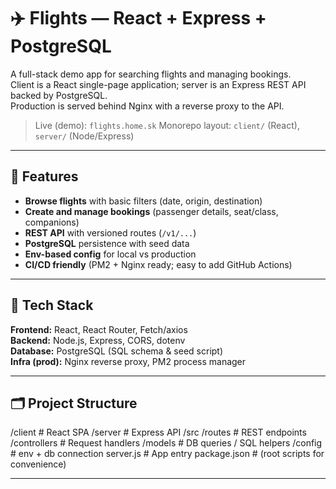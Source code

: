 # ✈️ Flights — React + Express + PostgreSQL

A full-stack demo app for searching flights and managing bookings.  
Client is a React single-page application; server is an Express REST API backed by PostgreSQL.  
Production is served behind Nginx with a reverse proxy to the API.

> Live (demo): `flights.home.sk`
> Monorepo layout: `client/` (React), `server/` (Node/Express)


---

## 🚀 Features

- **Browse flights** with basic filters (date, origin, destination)
- **Create and manage bookings** (passenger details, seat/class, companions)
- **REST API** with versioned routes (`/v1/...`)
- **PostgreSQL** persistence with seed data
- **Env-based config** for local vs production
- **CI/CD friendly** (PM2 + Nginx ready; easy to add GitHub Actions)

---

## 🧱 Tech Stack

**Frontend:** React, React Router, Fetch/axios  
**Backend:** Node.js, Express, CORS, dotenv  
**Database:** PostgreSQL (SQL schema & seed script)  
**Infra (prod):** Nginx reverse proxy, PM2 process manager

---

## 🗂️ Project Structure

/client # React SPA
/server # Express API
/src
/routes # REST endpoints
/controllers # Request handlers
/models # DB queries / SQL helpers
/config # env + db connection
server.js # App entry
package.json # (root scripts for convenience)

---







